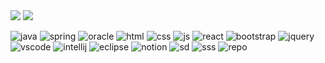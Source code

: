 <img src="https://capsule-render.vercel.app/api?type=waving&color=BDBDC8&height=150&section=header" />

<img src="https://capsule-render.vercel.app/api?type=waving&color=BDBDC8&height=150&section=footer" />

![java](https://img.shields.io/badge/Java-ED8B00?style=for-the-badge&logo=openjdk&logoColor=white)
![spring](https://img.shields.io/badge/Spring-6DB33F?style=for-the-badge&logo=spring&logoColor=white)
![oracle](https://img.shields.io/badge/Oracle-F80000?style=for-the-badge&logo=Oracle&logoColor=white)
![html](https://img.shields.io/badge/HTML5-E34F26?style=for-the-badge&logo=html5&logoColor=white)
![css](https://img.shields.io/badge/CSS3-1572B6?style=for-the-badge&logo=css3&logoColor=white)
![js](https://img.shields.io/badge/JavaScript-F7DF1E?style=for-the-badge&logo=JavaScript&logoColor=white)
![react](https://img.shields.io/badge/React-20232A?style=for-the-badge&logo=react&logoColor=61DAFB)
![bootstrap](https://img.shields.io/badge/Bootstrap-563D7C?style=for-the-badge&logo=bootstrap&logoColor=white)
![jquery](https://img.shields.io/badge/jQuery-0769AD?style=for-the-badge&logo=jquery&logoColor=white)
![vscode](https://img.shields.io/badge/Visual_Studio_Code-0078D4?style=for-the-badge&logo=visual%20studio%20code&logoColor=white)
![intellij](https://img.shields.io/badge/IntelliJ_IDEA-000000.svg?style=for-the-badge&logo=intellij-idea&logoColor=white)
![eclipse](	https://img.shields.io/badge/Eclipse-2C2255?style=for-the-badge&logo=eclipse&logoColor=white)
![notion](https://img.shields.io/badge/Notion-%23000000.svg?style=for-the-badge&logo=notion&logoColor=white)
![sd](https://github-readme-stats.vercel.app/api?username={ronaldo39@naver.com}&theme=blue-green)
![sss](https://github-readme-stats.vercel.app/api/top-langs/?username={ronaldo39@naver.com}&theme=blue-green)
![repo](https://starchart.cc/{sbj07}/{repo}.svg)
